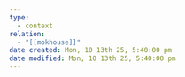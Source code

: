 ```yaml
---
type:
  - context
relation:
  - "[[mokhouse]]"
date created: Mon, 10 13th 25, 5:40:00 pm
date modified: Mon, 10 13th 25, 5:40:00 pm
---
```

